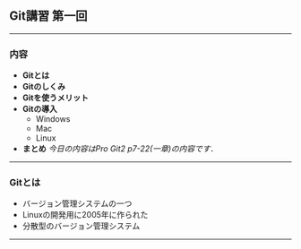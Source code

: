 ## Git講習 第一回
-----------
### 内容
- **Gitとは**
- **Gitのしくみ**
- **Gitを使うメリット**
- **Gitの導入**
    - Windows
    - Mac
    - Linux
- **まとめ**
*今日の内容はPro Git2 p7-22(一章)の内容です．*
-----------
### Gitとは
- バージョン管理システムの一つ
- Linuxの開発用に2005年に作られた
- 分散型のバージョン管理システム
----------
###